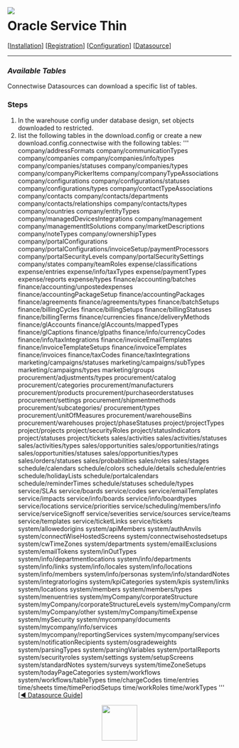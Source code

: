 <a href="http://www.sesamesoftware.com"><img align=left src="../images/RJOrbit110x110.png"></img></a>

[comment]: # (Change Heading to reflect Datasource)

#  Oracle Service Thin

[comment]: # (Leave Nav BAR untouched)

[[Installation](../guides/installguide.md)] [[Registration](../guides/RegistrationGuide.md)] [[Configuration](../guides/configurationGuide.md)] [[Datasource](../guides/DatasourceGuide.md)]

---

[comment]: # (Leave Or Alter Required info as needed)

### *Available Tables*

Connectwise Datasources can download a specific list of tables. 

### Steps

[comment]: # (step 1 is common to all Datasources)
[comment]: # (Step 2.1and 2.2 should be adjusted for Data Source specific)
[comment]: # (Step 3 should be Image of the datasource you can add the screenshot to the images folder or create a placeholder like {image of datasource screen})
[comment]: # (adjust step 4 and below as needed)

1. In the warehouse config under database design, set objects downloaded to restricted. 
2. list the following tables in the download.config or create a new download.config.connectwise with the following tables:
'''
   company/addressFormats
   company/communicationTypes
   company/companies
   company/companies/info/types
   company/companies/statuses
   company/companies/types
   company/companyPickerItems
   company/companyTypeAssociations
   company/configurations
   company/configurations/statuses
   company/configurations/types
   company/contactTypeAssociations
   company/contacts
   company/contacts/departments
   company/contacts/relationships
   company/contacts/types
   company/countries
   company/entityTypes
   company/managedDevicesIntegrations
   company/management
   company/managementItSolutions
   company/marketDescriptions
   company/noteTypes
   company/ownershipTypes
   company/portalConfigurations
   company/portalConfigurations/invoiceSetup/paymentProcessors
   company/portalSecurityLevels
   company/portalSecuritySettings
   company/states
   company/teamRoles
   expense/classifications
   expense/entries
   expense/info/taxTypes
   expense/paymentTypes
   expense/reports
   expense/types
   finance/accounting/batches
   finance/accounting/unpostedexpenses
   finance/accountingPackageSetup
   finance/accountingPackages
   finance/agreements
   finance/agreements/types
   finance/batchSetups
   finance/billingCycles
   finance/billingSetups
   finance/billingStatuses
   finance/billingTerms
   finance/currencies
   finance/deliveryMethods
   finance/glAccounts
   finance/glAccounts/mappedTypes
   finance/glCaptions
   finance/glpaths
   finance/info/currencyCodes
   finance/info/taxIntegrations
   finance/invoiceEmailTemplates
   finance/invoiceTemplateSetups
   finance/invoiceTemplates
   finance/invoices
   finance/taxCodes
   finance/taxIntegrations
   marketing/campaigns/statuses
   marketing/campaigns/subTypes
   marketing/campaigns/types
   marketing/groups
   procurement/adjustments/types
   procurement/catalog
   procurement/categories
   procurement/manufacturers
   procurement/products
   procurement/purchaseorderstatuses
   procurement/settings
   procurement/shipmentmethods
   procurement/subcategories/
   procurement/types
   procurement/unitOfMeasures
   procurement/warehouseBins
   procurement/warehouses
   project/phaseStatuses
   project/projectTypes
   project/projects
   project/securityRoles
   project/statusIndicators
   project/statuses
   project/tickets
   sales/activities
   sales/activities/statuses
   sales/activities/types
   sales/opportunities
   sales/opportunities/ratings
   sales/opportunities/statuses
   sales/opportunities/types
   sales/orders/statuses
   sales/probabilities
   sales/roles
   sales/stages
   schedule/calendars
   schedule/colors
   schedule/details
   schedule/entries
   schedule/holidayLists
   schedule/portalcalendars
   schedule/reminderTimes
   schedule/statuses
   schedule/types
   service/SLAs
   service/boards
   service/codes
   service/emailTemplates
   service/impacts
   service/info/boards
   service/info/boardtypes
   service/locations
   service/priorities
   service/scheduling/members/info
   service/serviceSignoff
   service/severities
   service/sources
   service/teams
   service/templates
   service/ticketLinks
   service/tickets
   system/allowedorigins
   system/apiMembers
   system/authAnvils
   system/connectWiseHostedScreens
   system/connectwisehostedsetups
   system/cwTimeZones
   system/departments
   system/emailExclusions
   system/emailTokens
   system/inOutTypes
   system/info/departmentlocations
   system/info/departments
   system/info/links
   system/info/locales
   system/info/locations
   system/info/members
   system/info/personas
   system/info/standardNotes
   system/integratorlogins
   system/kpiCategories
   system/kpis
   system/links
   system/locations
   system/members
   system/members/types
   system/menuentries
   system/myCompany/corporateStructure
   system/myCompany/corporateStructureLevels
   system/myCompany/crm
   system/myCompany/other
   system/myCompany/timeExpense
   system/mySecurity
   system/mycompany/documents
   system/mycompany/info/services
   system/mycompany/reportingServices
   system/mycompany/services
   system/notificationRecipients
   system/osgradeweights
   system/parsingTypes
   system/parsingVariables
   system/portalReports
   system/securityroles
   system/settings
   system/setupScreens
   system/standardNotes
   system/surveys
   system/timeZoneSetups
   system/todayPageCategories
   system/workflows
   system/workflows/tableTypes
   time/chargeCodes
   time/entries
   time/sheets
   time/timePeriodSetups
   time/workRoles
   time/workTypes
'''
[[&#9664; Datasource Guide](../guides/DatasourceGuide.md)]

<p align="center" >  <a href="http://www.sesamesoftware.com"><img align=center src="../images/poweredBy.png" height="80px"></img></a> </p>
